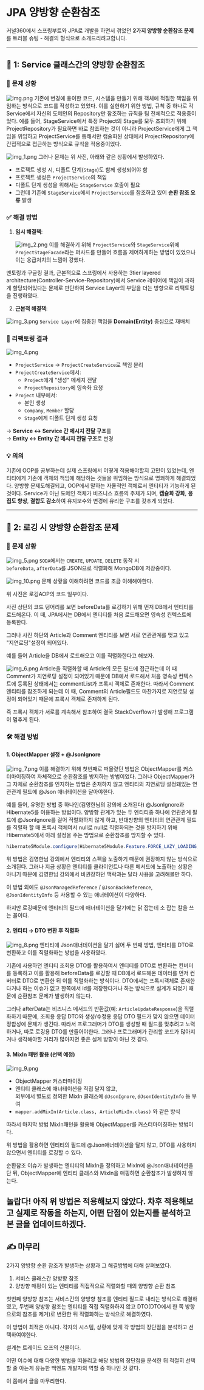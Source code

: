 # JPA 양방향 순환참조

커널360에서 스프링부트와 JPA로 개발을 하면서 겪었던 **2가지 양방향 순환참조 문제**를 트러블 슈팅 - 해결의 형식으로 소개드리려고합니다.

---
## 🧩 1: Service 클래스간의 양방향 순환참조

### 🚨 문제 상황
![img.png](img.png)
기존에 변경에 용이한 코드, 시스템을 만들기 위해 객체에 적절한 책임을 위임하는 방식으로 코드를 작성하고 있었다. 
이를 실현하기 위한 방법, 규칙 중 하나로 각 Service에서 자신의 도메인의 Repository만 참조하는 규칙을 팀 전체적으로 적용중이었다. 예를 들어, StageService에서 특정 Project의 Stage를 모두 조회하기 위해 ProjectRepository가 필요하면 바로 참조하는 것이 아니라 ProjectService에게 그 책임을 위임하고 
ProjectService를 통해서만 캡슐화된 상태에서 ProjectRepository에 간접적으로 접근하는 방식으로 규칙을 적용중이었다.

![img_1.png](img_1.png)
그러나 문제는 위 사진, 아래와 같은 상황에서 발생하였다.
- 프로젝트 생성 시, 디폴트 단계(`Stage`)도 함께 생성되어야 함
- 프로젝트 생성은 `ProjectService`의 책임
- 디폴트 단계 생성을 위해서는 `StageService` 호출이 필요
- 그런데 기존에 `StageService`에서 `ProjectService`를 참조하고 있어 **순환 참조 오류** 발생


### ✅ 해결 방법
1. **임시 해결책**:


   ![img_2.png](img_2.png)
   이를 해결하기 위해 `ProjectService`와 `StageService`위에 `ProjectStageFacade`라는 퍼사드를 만들어 흐름을 제어하게하는 방법이 있었으나 이는 응급처치의 느낌이 강했다.

멘토링과 구글링 결과, 근본적으로 스프링에서 사용하는 3tier layered architecture(Controller-Service-Repository)에서 Service 레이어에 책임이 과하게 할당되어있다는 문제로 판단하여 Service Layer의 부담을 더는 방향으로 리팩토링을 진행하였다.


2. **근본적 해결책**:

![img_3.png](img_3.png)
   `Service Layer`에 집중된 책임을 **Domain(Entity)** 중심으로 재배치

### 🔨 리팩토링 결과
![img_4.png](img_4.png)
- `ProjectService` → `ProjectCreateService`로 책임 분리
- `ProjectCreateService`에서:
  - `Project`에게 "생성" 메세지 전달
  - `ProjectRepository`에 영속화 요청
- `Project` 내부에서:
  - 본인 생성
  - `Company`, `Member` 할당
  - `Stage`에게 디폴트 단계 생성 요청

→ **Service ↔ Service 간 메시지 전달 구조**를  
→ **Entity ↔ Entity 간 메시지 전달 구조**로 변경

### 💡 의의

기존에 OOP를 공부하는데 실제 스프링에서 어떻게 적용해야할지 고민이 있었는데, 엔티티에게 기존에 객체의 책임에 해당하는 것들을 위임하는 방식으로 명쾌하게 해결되었다.
양방향 문제도해결되고, OOP에서 말하는 자율적인 객체로서 엔티티가 기능하게 된 것이다.
Service가 아닌 도메인 객체가 비즈니스 흐름의 주체가 되며, **캡슐화 강화**, **응집도 향상**, **결합도 감소**하여 유지보수와 변경에 유리한 구조를 갖추게 되었다.


---

## 🧩 2: 로깅 시 양방향 순환참조 문제

### 🚨 문제 상황
![img_5.png](img_5.png)
`SODA`에서는 `CREATE`, `UPDATE`, `DELETE` 동작 시  
`beforeData`, `afterData`를 JSON으로 직렬화해 MongoDB에 저장중이다.

![img_10.png](img_10.png)
문제 상황을 이해하려면 코드를 조금 이해해야한다.

위 사진은 로깅AOP의 코드 일부이다.

사진 상단의 코드 덩어리를 보면 beforeData를 로깅하기 위해 먼저 DB에서 엔티티를 로드해온다. 이 때, JPA에서는 DB에서 엔티티를 처음 로드해오면 영속성 컨텍스트에 등록한다.

그러나 사진 하단의 Article과 Comment 엔티티를 보면 서로 연관관계를 맺고 있고 "지연로딩"설정이 되어있다.

예를 들어 Article을 DB에서 로드해오고 이를 직렬화한다고 해보자.


![img_6.png](img_6.png)
Article을 직렬화할 때 Article의 모든 필드에 접근하는데 이 때 Comment가 지연로딩 설정이 되어있기 때문에 DB에서 로드해서 처음 영속성 컨텍스트에 등록된 상태에서는 commentList가 프록시 객체로 존재한다. 따라서 Comment엔티티를 참조하게 되는데 이 때, Comment의 Article필드도 마찬가지로 지연로딩 설정이 되어있기 때문에 프록시 객체로 존재하게 된다.

즉 프록시 객체가 서로를 계속해서 참조하여 결국 StackOverflow가 발생해 프로그램이 멈추게 된다.

### 🛠️ 해결 방법
#### 1. ObjectMapper 설정 + @JsonIgnore
![img_7.png](img_7.png)
이를 해결하기 위해 첫번째로 떠올렸던 방법은 ObjectMapper를 커스터마이징하여 자체적으로 순환참조를 방지하는 방법이었다. 그러나 ObjectMapper가 그 자체로 순환참조를 인지하는 방법은 존재하지 않고 엔티티의 지연로딩 설정돼있는 연관관계 필드에 @Json 애너테이션을 달아야한다.

예를 들어, 유명한 방법 중 하나인(김영한님의 강의에 소개된다) @JsonIgnore과 Hibernate5를 이용하는 방법이다. 양방향 관계가 있는 두 엔티티중 하나에 연관관계 필드에 @JsonIgnore를 걸어 직렬화하지 않게 하고, 반대방향의 엔티티의 연관관계 필드를 직렬화 할 때 프록시 객체여서 null로  null로 직렬화되는 것을 방지하기 위해 Hibernate5에서 아래 설정을 주는 방법으로 순환참조를 방지할 수 있다.

```java
hibernate5Module.configure(Hibernate5Module.Feature.FORCE_LAZY_LOADING, true);
```
위 방법은 김영한님 강의에서 엔티티의 스펙을 노출하기 때문에 권장하지 않는 방식으로 소개된다. 그러나 지금 상황은 엔티티를 클라이언트나 다른 메서드에 노출하는 상황은 아니기 때문에 김영한님 강의에서 비권장하던 맥락과는 달라 사용을 고려해볼만 하다.

이 방법 외에도 `@JsonManagedReference` / `@JsonBackReference`, `@JsonIdentityInfo` 등 사용할 수 있는 애너테이션이 다양하다.

하지만 로깅때문에 엔티티의 필드에 애너테이션을 달기에는 닭 잡는데 소 잡는 칼을 쓰는 꼴이다.

#### 2. 엔티티 → DTO 변환 후 직렬화
![img_8.png](img_8.png)
엔티티에 Json애너테이션을 달기 싫어 두 번째 방법, 엔티티를 DTO로 변환하고 이를 직렬화하는 방법을 사용하였다.

기존에 사용하던 엔티티 조회용 DTO를 활용하여서 엔티티를 DTO로 변환하는 컨버터를 등록하고 이를 활용해 beforeData를 로깅할 때 DB에서 로드해온 데이터를 먼저 컨버터로 DTO로 변환한 뒤 이를 직렬화하는 방식이다. DTO에서는 프록시객체로 존재한다거나 하는 이슈가 없고 한쪽에서 id를 저장한다거나 하는 방식으로 설계가 되었기 때문에 순환참조 문제가 발생하지 않는다.

그러나 afterData는 비즈니스 메서드의 반환값(예: `ArticleUpdateResponse`)을 직렬화하기 때문에, 조회용 응답 DTO와 생성/수정용 응답 DTO 필드가 맞지 않으면 데이터 정합성에 문제가 생긴다. 따라서 프로그래머가 DTO를 생성할 때 필드를 맞추려고 노력하거나, 따로 로깅용 DTO를 만들어야한다. 그러나 프로그래머가 관리할 코드가 많아지거나 생각해야할 거리가 많아지면 좋은 설계 방향이 아닌 것 같다.


#### 3. **MixIn 패턴 활용 (선택 예정)**
![img_9.png](img_9.png)
- ObjectMapper 커스터마이징
- 엔티티 클래스에 애너테이션을 직접 달지 않고,  
  외부에서 별도로 정의한 MixIn 클래스에 `@JsonIgnore`, `@JsonIdentityInfo` 등 부여
- `mapper.addMixIn(Article.class, ArticleMixIn.class)` 와 같은 방식

따라서 마지막 방법 MixIn패턴을 활용해 ObjectMapper를 커스터마이징하는 방법이다.

위 방법을 활용하면 엔티티의 필드에 @Json애너테이션을 달지 않고, DTO를 사용하지 않으면서 엔티티를 로깅할 수 있다. 

순환참조 이슈가 발생하는 엔티티의 MixIn을 정의하고 MixIn에 @Json애너테이션을 단 뒤, 
ObjectMapper에 엔티티 클래스와 MixIn을 매핑하면 순환참조가 발생하지 않는다. 

놀랍다! 아직 위 방법은 적용해보지 않았다. 
차후 적용해보고 실제로 작동을 하는지, 어떤 단점이 있는지를 분석하고 본 글을 업데이트하겠다.
---

## ✍️ 마무리

2가지 양방향 순환 참조가 발생하는 상황과 그 해결방법에 대해 살펴보았다.
1. 서비스 클래스간 양방향 참조
2. 양방향 매핑이 있는 엔티티를 직접적으로 직렬화할 때의 양방향 순환 참조

첫번째 양방향 참조는 서비스간의 양방향 참조를 엔티티 필드로 내리는 방식으로 해결하였고,
두번째 양방향 참조는 엔티티를 직접 직렬화하지 않고 DTO(DTO에서 한 쪽 방향으로의 참조를 제거)로 변환한 뒤 직렬화하는 방식으로 해결하였다.

이 방법이 최적은 아니다. 각자의 시스템, 상황에 맞게 각 방법의 장단점을 분석하고 선택하여야한다.

설계는 트레이드 오프의 산물이다. 

어떤 이슈에 대해 다양한 방법을 떠올리고 해당 방법의 장단점을 분석한 뒤 적절히 선택할 줄 아는게 유능한 백엔드 개발자의 역할 중 하나인 것 같다. 

이 쯤에서 글을 마무리한다.
